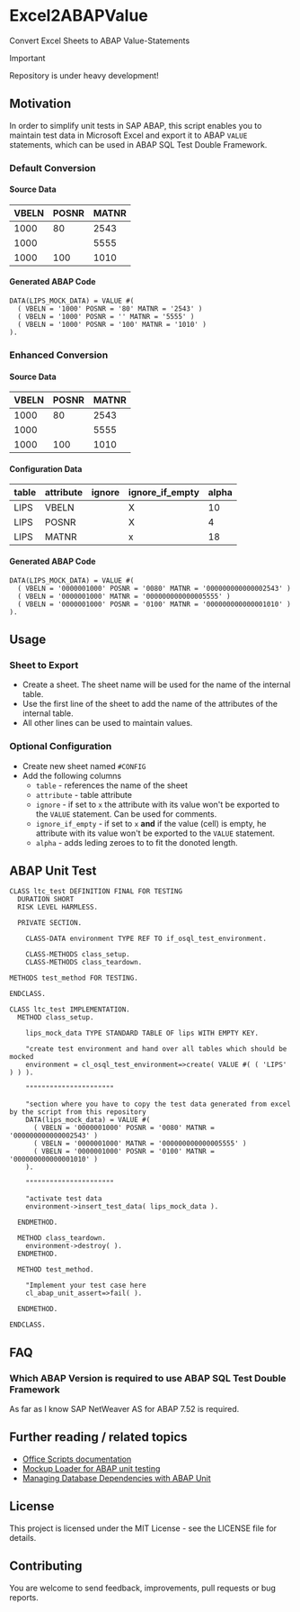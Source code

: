 # Excel2ABAPValue
Convert Excel Sheets to ABAP Value-Statements

> [!IMPORTANT]  
> Repository is under heavy development!

## Motivation
In order to simplify unit tests in SAP ABAP, this script enables you to maintain test data in Microsoft Excel and export it to ABAP `VALUE` statements, which can be used in ABAP SQL Test Double Framework.

### Default Conversion
#### Source Data
| VBELN | POSNR | MATNR |
|-------|-------|-------|
| 1000  | 80    | 2543  |
| 1000  |       | 5555  |
| 1000  | 100   | 1010  |

#### Generated ABAP Code

```ABAP
DATA(LIPS_MOCK_DATA) = VALUE #(
  ( VBELN = '1000' POSNR = '80' MATNR = '2543' )
  ( VBELN = '1000' POSNR = '' MATNR = '5555' )
  ( VBELN = '1000' POSNR = '100' MATNR = '1010' )
).
```

### Enhanced Conversion
#### Source Data
| VBELN | POSNR | MATNR |
|-------|-------|-------|
| 1000  | 80    | 2543  |
| 1000  |       | 5555  |
| 1000  | 100   | 1010  |

#### Configuration Data
| table | attribute | ignore | ignore_if_empty | alpha |
|-------|-----------|--------|-----------------|-------|
| LIPS  | VBELN     |        | X               | 10    |
| LIPS  | POSNR     |        | X               | 4     |
| LIPS  | MATNR     |        | x               | 18    |

#### Generated ABAP Code

```ABAP
DATA(LIPS_MOCK_DATA) = VALUE #(
  ( VBELN = '0000001000' POSNR = '0080' MATNR = '000000000000002543' )
  ( VBELN = '0000001000' MATNR = '000000000000005555' )
  ( VBELN = '0000001000' POSNR = '0100' MATNR = '000000000000001010' )
).
```

## Usage
### Sheet to Export
* Create a sheet. The sheet name will be used for the name of the internal table.
* Use the first line of the sheet to add the name of the attributes of the internal table.
* All other lines can be used to maintain values.

### Optional Configuration
* Create new sheet named `#CONFIG`
* Add the following columns
  * `table` - references the name of the sheet
  * `attribute` - table attribute
  * `ignore` - if set to `x` the attribute with its value won't be exported to the `VALUE` statement. Can be used for comments.
  * `ignore_if_empty` - if set to `x` **and** if the value (cell) is empty, he attribute with its value won't be exported to the `VALUE` statement.
  * `alpha` - adds leding zeroes to to fit the donoted length.

## ABAP Unit Test

```abap
CLASS ltc_test DEFINITION FINAL FOR TESTING
  DURATION SHORT
  RISK LEVEL HARMLESS.

  PRIVATE SECTION.

    CLASS-DATA environment TYPE REF TO if_osql_test_environment.

    CLASS-METHODS class_setup.
    CLASS-METHODS class_teardown.

METHODS test_method FOR TESTING.

ENDCLASS.

CLASS ltc_test IMPLEMENTATION.
  METHOD class_setup.

    lips_mock_data TYPE STANDARD TABLE OF lips WITH EMPTY KEY.

    "create test environment and hand over all tables which should be mocked
    environment = cl_osql_test_environment=>create( VALUE #( ( 'LIPS' ) ) ).

    """"""""""""""""""""""

    "section where you have to copy the test data generated from excel by the script from this repository
    DATA(lips_mock_data) = VALUE #(
      ( VBELN = '0000001000' POSNR = '0080' MATNR = '000000000000002543' )
      ( VBELN = '0000001000' MATNR = '000000000000005555' )
      ( VBELN = '0000001000' POSNR = '0100' MATNR = '000000000000001010' )
    ).

    """"""""""""""""""""""

    "activate test data
    environment->insert_test_data( lips_mock_data ).

  ENDMETHOD.

  METHOD class_teardown.
    environment->destroy( ).
  ENDMETHOD.

  METHOD test_method.

    "Implement your test case here
    cl_abap_unit_assert=>fail( ).

  ENDMETHOD.

ENDCLASS.
```

## FAQ
### Which ABAP Version is required to use ABAP SQL Test Double Framework
As far as I know SAP NetWeaver AS for ABAP 7.52 is required.

## Further reading / related topics
* [Office Scripts documentation](https://github.com/OfficeDev/office-scripts-docs)
* [Mockup Loader for ABAP unit testing](https://github.com/sbcgua/mockup_loader)
* [Managing Database Dependencies with ABAP Unit ](https://help.sap.com/docs/ABAP_PLATFORM/c238d694b825421f940829321ffa326a/8562b437073d4b9c93078c45f7a64f21.html?locale=en-US)

## License
This project is licensed under the MIT License - see the LICENSE file for details.

## Contributing
You are welcome to send feedback, improvements, pull requests or bug reports.
